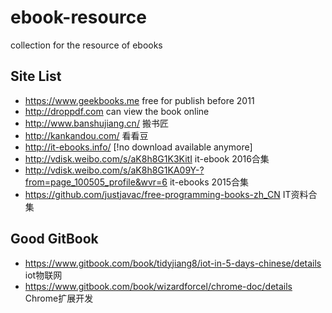 # ebook-resource
collection for the resource of ebooks 

## Site List

- https://www.geekbooks.me free for publish before 2011
- http://droppdf.com can view the book online
- http://www.banshujiang.cn/ 搬书匠
- http://kankandou.com/ 看看豆
- http://it-ebooks.info/ [!no download available anymore]
- http://vdisk.weibo.com/s/aK8h8G1K3KitI it-ebook 2016合集
- http://vdisk.weibo.com/s/aK8h8G1KA09Y-?from=page_100505_profile&wvr=6 it-ebooks 2015合集
- https://github.com/justjavac/free-programming-books-zh_CN IT资料合集

## Good GitBook
- https://www.gitbook.com/book/tidyjiang8/iot-in-5-days-chinese/details iot物联网
- https://www.gitbook.com/book/wizardforcel/chrome-doc/details Chrome扩展开发

